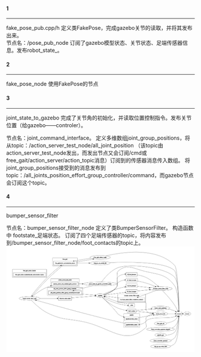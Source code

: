 #### 1
**********
fake_pose_pub.cpp/h 定义类FakePose，完成gazebo关节的读取，并将其发布出来。   
节点名：/pose_pub_node
订阅了gazebo模型状态、关节状态、足端传感器信息。发布robot_state_。
#### 2
**********
fake_pose_node 使用FakePose的节点

#### 3
**************
joint_state_to_gazebo 完成了关节角的初始化，并读取位置控制指令。发布关节位置（给gazebo——controler）。

节点名：joint_command_interface。
定义多维数组joint_group_positions，将从topic：/action_server_test_node/all_joint_position
  （该topic由action_server_test_node发出，而发出节点又会订阅/cmd或free_gait/action_server/action_topic消息）订阅到的传感器消息传入数组。
将joint_group_positions接受到的消息发布到topic：/all_joints_position_effort_group_controller/command，而gazebo节点会订阅这个topic。
#### 4
***********
bumper_sensor_filter

节点名：bumper_sensor_filter_node
定义了类BumperSensorFilter。 构造函数中
footstate_足端状态。
订阅了四个足端传感器的topic，将内容发布到/bumper_sensor_filter_node/foot_contacts的topic上。
![](assets/markdown-img-paste-20191231161833577.png)
